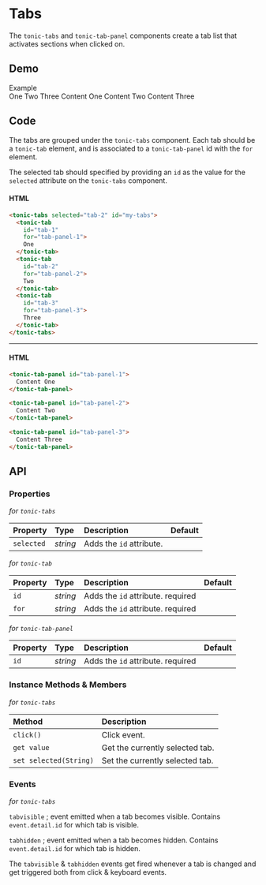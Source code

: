 # Tabs
The `tonic-tabs` and `tonic-tab-panel` components create a tab list that activates sections when clicked on.

## Demo

<div class="example">
  <div class="header">Example</div>
  <div class="content">
    <tonic-tabs selected="tab-2" id="tabs-a">
      <tonic-tab
        id="tab-1"
        for="tab-panel-1">One</tonic-tab>
      <tonic-tab
        id="tab-2"
        for="tab-panel-2">Two</tonic-tab>
      <tonic-tab
        id="tab-3"
        for="tab-panel-3">Three</tonic-tab>
    </tonic-tabs>
    <tonic-tab-panel id="tab-panel-1">
      Content One
    </tonic-tab-panel>
    <tonic-tab-panel id="tab-panel-2">
      Content Two
    </tonic-tab-panel>
    <tonic-tab-panel id="tab-panel-3">
      Content Three
    </tonic-tab-panel>
  </div>
</div>

## Code

The tabs are grouped under the `tonic-tabs` component. Each tab should be a
`tonic-tab` element, and is associated to a `tonic-tab-panel` id with the
`for` element.

The selected tab should specified by providing an `id` as the value
for the `selected` attribute on the `tonic-tabs` component.

#### HTML
```html
<tonic-tabs selected="tab-2" id="my-tabs">
  <tonic-tab
    id="tab-1"
    for="tab-panel-1">
    One
  </tonic-tab>
  <tonic-tab
    id="tab-2"
    for="tab-panel-2">
    Two
  </tonic-tab>
  <tonic-tab
    id="tab-3"
    for="tab-panel-3">
    Three
  </tonic-tab>
</tonic-tabs>
```

---

#### HTML

```html
<tonic-tab-panel id="tab-panel-1">
  Content One
</tonic-tab-panel>

<tonic-tab-panel id="tab-panel-2">
  Content Two
</tonic-tab-panel>

<tonic-tab-panel id="tab-panel-3">
  Content Three
</tonic-tab-panel>
```

## API

### Properties

*for `tonic-tabs`*

| Property | Type | Description | Default |
| :--- | :--- | :--- | :--- |
| `selected` | *string* | Adds the `id` attribute. | |

*for `tonic-tab`*

| Property | Type | Description | Default |
| :--- | :--- | :--- | :--- |
| `id` | *string* | Adds the `id` attribute. <span class="req">required</span> | |
| `for` | *string* | Adds the `id` attribute. <span class="req">required</span> | |

*for `tonic-tab-panel`*

| Property | Type | Description | Default |
| :--- | :--- | :--- | :--- |
| `id` | *string* | Adds the `id` attribute. <span class="req">required</span> | |

### Instance Methods & Members

*for `tonic-tabs`*

| Method | Description |
| :--- | :--- |
| `click()` | Click event. |
| `get value` | Get the currently selected tab. |
| `set selected(String)` | Set the currently selected tab. |

### Events

*for `tonic-tabs`*

`tabvisible` ; event emitted when a tab becomes visible. Contains
`event.detail.id` for which tab is visible.

`tabhidden` ; event emitted when a tab becomes hidden. Contains
`event.detail.id` for which tab is hidden.

The `tabvisible` & `tabhidden` events get fired whenever a tab
is changed and get triggered both from click & keyboard events.
